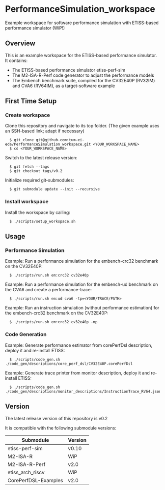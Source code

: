 # PerformanceSimulation_workspace
Example workspace for software performance simulation with ETISS-based performance simulator (WiP!)

## Overview
This is an example workspace for the ETISS-based performance simulator. It contains:
- The ETISS-based performance simulator etiss-perf-sim
- The M2-ISA-R-Perf code generator to adjust the performance models
- The Embench benchmark suite, compiled for the CV32E40P (RV32IM) and CVA6 (RV64IM), as a target-software example

## First Time Setup

### Create workspace

Clone this repository and navigate to its top folder. (The given example uses an SSH-based link; adapt if necessary)

      $ git clone git@github.com:tum-ei-eda/PerformanceSimulation_workspace.git <YOUR_WORKSPACE_NAME>
      $ cd <YOUR_WORKSPACE_NAME>

Switch to the latest release version:

      $ git fetch --tags
      $ git checkout tags/v0.2

Initialize required git-submodules:

      $ git submodule update --init --recursive

### Install workspace

Install the workspace by calling:

      $ ./scripts/setup_workspace.sh


## Usage

### Performance Simulation

Example: Run a performance simulation for the embench-crc32 benchmark on the CV32E40P:

      $ ./scripts/run.sh em:crc32 cv32e40p

Example: Run a performance simulation for the embench-ud benchmark on the CVA6 and create a performance-trace:

      $ ./scripts/run.sh em:ud cva6 -tp=<YOUR/TRACE/PATH>

Example: Run an instruction simulation (without performance estimation) for the embench-crc32 benchmark on the CV32E40P:

      $ ./scripts/run.sh em:crc32 cv32e40p -np

### Code Generation

Example: Generate performance estimator from corePerfDsl description, deploy it and re-install ETISS:

      $ ./scripts/code_gen.sh ./code_gen/descriptions/core_perf_dsl/CV32E40P.corePerfDsl

Example: Generate trace printer from monitor description, deploy it and re-install ETISS:

      $ ./scripts/code_gen.sh ./code_gen/descriptions/monitor_descriptions/InstructionTrace_RV64.json

## Version

The latest release version of this repository is v0.2

It is compatible with the following submodule versions:

| Submodule | Version |
| --------- | ------- |
| etiss-perf-sim | v0.10 |
| M2-ISA-R | WiP |
| M2-ISA-R-Perf | v2.0 |
| etiss_arch_riscv | WiP |
| CorePerfDSL-Examples | v2.0 |

